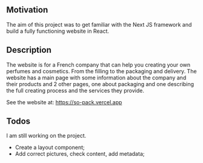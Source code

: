 ## Motivation
The aim of this project was to get familiar with the Next JS framework and build a fully functioning website in React.  

## Description
The website is for a French company that can help you creating your own perfumes and cosmetics. From the filling to the packaging and delivery. 
The website has a main page with some information about the company and their products and 2 other pages, one about packaging and one describing the full creating process and the services they provide. 

See the website at: https://so-pack.vercel.app

## Todos

I am still working on the project. 

- Create a layout component;
- Add correct pictures, check content, add metadata;

